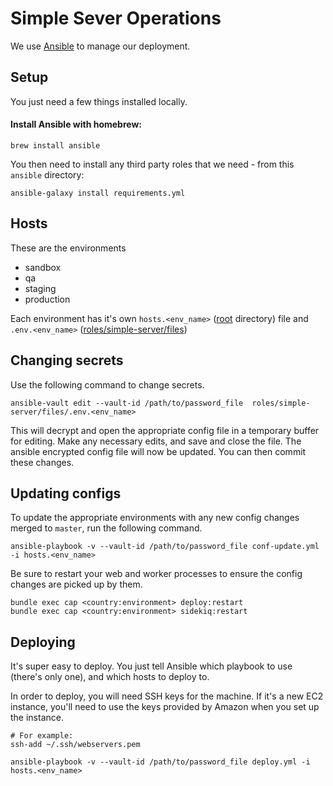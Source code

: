 # Simple Sever Operations

We use [Ansible](http://docs.ansible.com/) to manage our deployment.

## Setup

You just need a few things installed locally.

#### Install Ansible with homebrew:

```
brew install ansible
```

You then need to install any third party roles that we need - from this `ansible` directory:

```
ansible-galaxy install requirements.yml
```

## Hosts

These are the environments

- sandbox
- qa
- staging
- production

Each environment has it's own `hosts.<env_name>` ([root](/) directory) file and `.env.<env_name>` ([roles/simple-server/files](roles/simple-server/files))

## Changing secrets

Use the following command to change secrets.

```
ansible-vault edit --vault-id /path/to/password_file  roles/simple-server/files/.env.<env_name>
```

This will decrypt and open the appropriate config file in a temporary buffer for editing. Make any necessary edits, and
save and close the file. The ansible encrypted config file will now be updated. You can then commit these changes.


## Updating configs

To update the appropriate environments with any new config changes merged to `master`, run the following command.

```
ansible-playbook -v --vault-id /path/to/password_file conf-update.yml -i hosts.<env_name>
```

Be sure to restart your web and worker processes to ensure the config changes are picked up by them.

```
bundle exec cap <country:environment> deploy:restart
bundle exec cap <country:environment> sidekiq:restart
```

## Deploying

It's super easy to deploy. You just tell Ansible which playbook to use (there's only one), and which hosts to deploy to.

In order to deploy, you will need SSH keys for the machine. If it's a new EC2 instance, you'll need to use the keys provided by Amazon when you set up the instance.

```
# For example:
ssh-add ~/.ssh/webservers.pem
```

```
ansible-playbook -v --vault-id /path/to/password_file deploy.yml -i hosts.<env_name>
```
